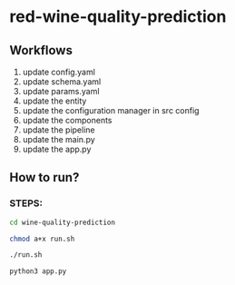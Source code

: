 # red-wine-quality-prediction

## Workflows
1. update config.yaml
2. update schema.yaml
3. update params.yaml
4. update the entity
5. update the configuration manager in src config
6. update the components
7. update the pipeline
8. update the main.py
9. update the app.py

## How to run?
### STEPS:
```bash
cd wine-quality-prediction
```
```bash
chmod a+x run.sh
```

```bash
./run.sh
```

```bash
python3 app.py
```
